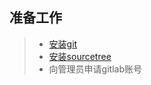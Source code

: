 <!--### 前言： 如果您想结合Gitlab和Sourcetree来实现代码管理，那么请看以下步骤。-->
## 准备工作
> * [安装git](../home/git.md)
> * [安装sourcetree](../home/sourcetree.md)
> * 向管理员申请gitlab账号


